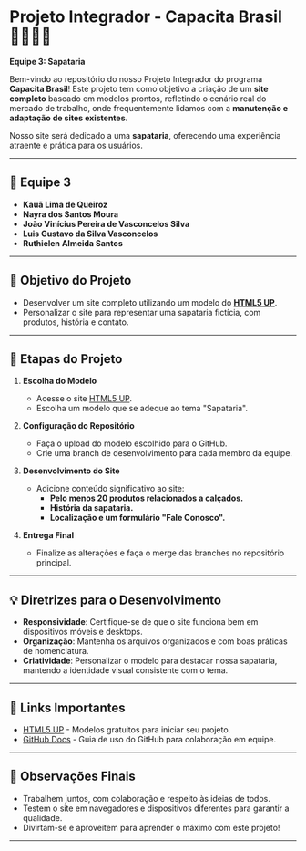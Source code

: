 # Projeto Integrador - Capacita Brasil 🧑‍💻🇧🇷
**Equipe 3: Sapataria**  

Bem-vindo ao repositório do nosso Projeto Integrador do programa **Capacita Brasil**! Este projeto tem como objetivo a criação de um **site completo** baseado em modelos prontos, refletindo o cenário real do mercado de trabalho, onde frequentemente lidamos com a **manutenção e adaptação de sites existentes**.  

Nosso site será dedicado a uma **sapataria**, oferecendo uma experiência atraente e prática para os usuários.  

---

## 👥 Equipe 3  

- **Kauã Lima de Queiroz**  
- **Nayra dos Santos Moura**
- **João Vinícius Pereira de Vasconcelos Silva**  
- **Luis Gustavo da Silva Vasconcelos**  
- **Ruthielen Almeida Santos**

---

## 🚀 Objetivo do Projeto  

- Desenvolver um site completo utilizando um modelo do **[HTML5 UP](https://html5up.net/)**.  
- Personalizar o site para representar uma sapataria fictícia, com produtos, história e contato.  

---

## 📝 Etapas do Projeto  

1. **Escolha do Modelo**  
   - Acesse o site [HTML5 UP](https://html5up.net/).  
   - Escolha um modelo que se adeque ao tema "Sapataria".  

2. **Configuração do Repositório**  
   - Faça o upload do modelo escolhido para o GitHub.  
   - Crie uma branch de desenvolvimento para cada membro da equipe.  

3. **Desenvolvimento do Site**  
   - Adicione conteúdo significativo ao site:  
     - **Pelo menos 20 produtos relacionados a calçados.**  
     - **História da sapataria.**  
     - **Localização e um formulário "Fale Conosco".**  

4. **Entrega Final**  
   - Finalize as alterações e faça o merge das branches no repositório principal.  

---

## 💡 Diretrizes para o Desenvolvimento  

- **Responsividade**: Certifique-se de que o site funciona bem em dispositivos móveis e desktops.  
- **Organização**: Mantenha os arquivos organizados e com boas práticas de nomenclatura.  
- **Criatividade**: Personalizar o modelo para destacar nossa sapataria, mantendo a identidade visual consistente com o tema.  

---

## 🔗 Links Importantes  

- [HTML5 UP](https://html5up.net/) - Modelos gratuitos para iniciar seu projeto.  
- [GitHub Docs](https://docs.github.com/) - Guia de uso do GitHub para colaboração em equipe.  

---

## 📌 Observações Finais  

- Trabalhem juntos, com colaboração e respeito às ideias de todos.  
- Testem o site em navegadores e dispositivos diferentes para garantir a qualidade.  
- Divirtam-se e aproveitem para aprender o máximo com este projeto!  

---